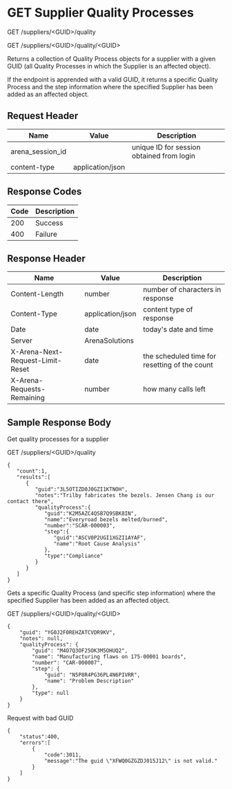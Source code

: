 # GET Supplier Quality Processes
GET /suppliers/&lt;GUID&gt;/quality

GET /suppliers/&lt;GUID&gt;/quality/&lt;GUID&gt;

Returns a collection of  Quality Process objects for a supplier with a given GUID \(all Quality Processes in which the Supplier is an affected object\). 

If the endpoint is apprended with a valid GUID, it returns a specific Quality Process and the step information where the specified Supplier has been added as an affected object.

## Request Header

| Name<br> | Value<br> | Description<br> |
|  --- |  --- |  --- | 
| arena_session_id<br> |   | unique ID for session obtained from login<br> |
| content-type<br> | application/json<br> |   |

## Response Codes

| Code<br> | Description<br> |
|  --- |  --- | 
| 200<br> | Success<br> |
| 400<br> | Failure<br> |

## Response Header

| Name<br> | Value<br> | Description<br> |
|  --- |  --- |  --- | 
| Content-Length<br> | number<br> | number of characters in response<br> |
| Content-Type<br> | application/json<br> | content type of response<br> |
| Date<br> | date<br> | today's date and time<br> |
| Server<br> | ArenaSolutions<br> |   |
| X-Arena-Next-Request-Limit-Reset<br> | date<br> | the scheduled time for resetting of the count<br> |
| X-Arena-Requests-Remaining<br> | number<br> | how many calls left<br> |

## Sample Response Body
Get quality processes for a supplier

GET /suppliers/&lt;GUID&gt;/quality

```
{  
   "count":1,
   "results":[  
      {  
         "guid":"3L5OTIZD0J0GZI1KTNOH",
         "notes":"Trilby fabricates the bezels. Jensen Chang is our contact there",
         "qualityProcess":{  
            "guid":"K2M5AZC4QSB7Q9SBK8IN",
            "name":"Everyroad bezels melted/burned",
            "number":"SCAR-000003",
            "step":{  
               "guid":"ASCV0P2UGI1XGZI1AYAF",
               "name":"Root Cause Analysis"
            },
            "type":"Compliance"
         }
      }
   ]
}
```
Gets a specific Quality Process \(and specific step information\) where the specified Supplier has been added as an affected object.

GET /suppliers/&lt;GUID&gt;/quality/&lt;GUID&gt;

```
{
    "guid": "YG0J2F0REHZATCVDR9KV",
    "notes": null,
    "qualityProcess": {
        "guid": "M4O7Q3OF25OK3M5OHUQ2",
        "name": "Manufacturing flaws on 175-00001 boards",
        "number": "CAR-000007",
        "step": {
            "guid": "N5P8R4PG36PL4N6PIVRR",
            "name": "Problem Description"
        },
        "type": null
    }
}
```
Request with bad GUID

```
{  
    "status":400,
    "errors":[  
        {  
            "code":3011,
            "message":"The guid \"XFWQ0GZGZDJ015J12\" is not valid."
        }
    ]
}
```
